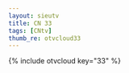 ```yaml
--- 
layout: sieutv
title: CN 33
tags: [CNtv]
thumb_re: otvcloud33
---
```

{% include otvcloud key="33" %} 
